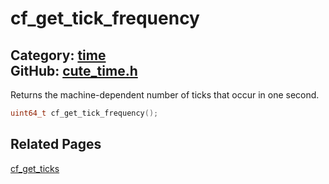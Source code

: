 [//]: # (This file is automatically generated by Cute Framework's docs parser.)
[//]: # (Do not edit this file by hand!)
[//]: # (See: https://github.com/RandyGaul/cute_framework/blob/master/samples/docs_parser.cpp)
[](../header.md ':include')

# cf_get_tick_frequency

Category: [time](/api_reference?id=time)  
GitHub: [cute_time.h](https://github.com/RandyGaul/cute_framework/blob/master/include/cute_time.h)  
---

Returns the machine-dependent number of ticks that occur in one second.

```cpp
uint64_t cf_get_tick_frequency();
```

## Related Pages

[cf_get_ticks](/time/cf_get_ticks.md)  
